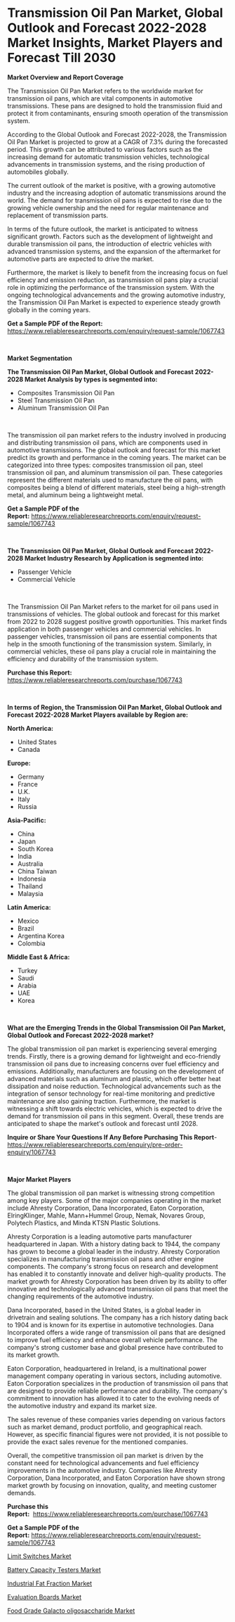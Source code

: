 <p><h1>Transmission Oil Pan Market, Global Outlook and Forecast 2022-2028 Market Insights, Market Players and Forecast Till 2030</h1></p><p><strong>Market Overview and Report Coverage</strong></p>
<p><p>The Transmission Oil Pan Market refers to the worldwide market for transmission oil pans, which are vital components in automotive transmissions. These pans are designed to hold the transmission fluid and protect it from contaminants, ensuring smooth operation of the transmission system.</p><p>According to the Global Outlook and Forecast 2022-2028, the Transmission Oil Pan Market is projected to grow at a CAGR of 7.3% during the forecasted period. This growth can be attributed to various factors such as the increasing demand for automatic transmission vehicles, technological advancements in transmission systems, and the rising production of automobiles globally.</p><p>The current outlook of the market is positive, with a growing automotive industry and the increasing adoption of automatic transmissions around the world. The demand for transmission oil pans is expected to rise due to the growing vehicle ownership and the need for regular maintenance and replacement of transmission parts.</p><p>In terms of the future outlook, the market is anticipated to witness significant growth. Factors such as the development of lightweight and durable transmission oil pans, the introduction of electric vehicles with advanced transmission systems, and the expansion of the aftermarket for automotive parts are expected to drive the market.</p><p>Furthermore, the market is likely to benefit from the increasing focus on fuel efficiency and emission reduction, as transmission oil pans play a crucial role in optimizing the performance of the transmission system. With the ongoing technological advancements and the growing automotive industry, the Transmission Oil Pan Market is expected to experience steady growth globally in the coming years.</p></p>
<p><strong>Get a Sample PDF of the Report:</strong> <a href="https://www.reliableresearchreports.com/enquiry/request-sample/1067743">https://www.reliableresearchreports.com/enquiry/request-sample/1067743</a></p>
<p>&nbsp;</p>
<p><strong>Market Segmentation</strong></p>
<p><strong>The Transmission Oil Pan Market, Global Outlook and Forecast 2022-2028 Market Analysis by types is segmented into:</strong></p>
<p><ul><li>Composites Transmission Oil Pan</li><li>Steel Transmission Oil Pan</li><li>Aluminum Transmission Oil Pan</li></ul></p>
<p>&nbsp;</p>
<p><p>The transmission oil pan market refers to the industry involved in producing and distributing transmission oil pans, which are components used in automotive transmissions. The global outlook and forecast for this market predict its growth and performance in the coming years. The market can be categorized into three types: composites transmission oil pan, steel transmission oil pan, and aluminum transmission oil pan. These categories represent the different materials used to manufacture the oil pans, with composites being a blend of different materials, steel being a high-strength metal, and aluminum being a lightweight metal.</p></p>
<p><strong>Get a Sample PDF of the Report:</strong>&nbsp;<a href="https://www.reliableresearchreports.com/enquiry/request-sample/1067743">https://www.reliableresearchreports.com/enquiry/request-sample/1067743</a></p>
<p>&nbsp;</p>
<p><strong>The Transmission Oil Pan Market, Global Outlook and Forecast 2022-2028 Market Industry Research by Application is segmented into:</strong></p>
<p><ul><li>Passenger Vehicle</li><li>Commercial Vehicle</li></ul></p>
<p>&nbsp;</p>
<p><p>The Transmission Oil Pan Market refers to the market for oil pans used in transmissions of vehicles. The global outlook and forecast for this market from 2022 to 2028 suggest positive growth opportunities. This market finds application in both passenger vehicles and commercial vehicles. In passenger vehicles, transmission oil pans are essential components that help in the smooth functioning of the transmission system. Similarly, in commercial vehicles, these oil pans play a crucial role in maintaining the efficiency and durability of the transmission system.</p></p>
<p><strong>Purchase this Report:</strong>&nbsp; <a href="https://www.reliableresearchreports.com/purchase/1067743">https://www.reliableresearchreports.com/purchase/1067743</a></p>
<p>&nbsp;</p>
<p><strong>In terms of Region, the Transmission Oil Pan Market, Global Outlook and Forecast 2022-2028 Market Players available by Region are:</strong></p>
<p>
    <p> <strong> North America: </strong>
        <ul>
            <li>United States</li>
            <li>Canada</li>
        </ul>
        </p> 
    <p> <strong> Europe: </strong>
        <ul>
            <li>Germany</li>
            <li>France</li>
            <li>U.K.</li>
            <li>Italy</li>
            <li>Russia</li>
        </ul>
        </p> 
    <p> <strong> Asia-Pacific: </strong>
        <ul>
            <li>China</li>
            <li>Japan</li>
            <li>South Korea</li>
            <li>India</li>
            <li>Australia</li>
            <li>China Taiwan</li>
            <li>Indonesia</li>
            <li>Thailand</li>
            <li>Malaysia</li>
        </ul>
        </p> 
    <p> <strong> Latin America: </strong>
        <ul>
            <li>Mexico</li>
            <li>Brazil</li>
            <li>Argentina Korea</li>
            <li>Colombia</li>
        </ul>
        </p> 
    <p> <strong> Middle East & Africa: </strong>
        <ul>
            <li>Turkey</li>
            <li>Saudi</li>
            <li>Arabia</li>
            <li>UAE</li>
            <li>Korea</li>
        </ul>
    </p>
    </p>
<p>&nbsp;</p>
<p><strong>What are the Emerging Trends in the Global Transmission Oil Pan Market, Global Outlook and Forecast 2022-2028 market?</strong></p>
<p><p>The global transmission oil pan market is experiencing several emerging trends. Firstly, there is a growing demand for lightweight and eco-friendly transmission oil pans due to increasing concerns over fuel efficiency and emissions. Additionally, manufacturers are focusing on the development of advanced materials such as aluminum and plastic, which offer better heat dissipation and noise reduction. Technological advancements such as the integration of sensor technology for real-time monitoring and predictive maintenance are also gaining traction. Furthermore, the market is witnessing a shift towards electric vehicles, which is expected to drive the demand for transmission oil pans in this segment. Overall, these trends are anticipated to shape the market's outlook and forecast until 2028.</p></p>
<p><strong>Inquire or Share Your Questions If Any Before Purchasing This Report</strong>- <a href="https://www.reliableresearchreports.com/enquiry/pre-order-enquiry/1067743">https://www.reliableresearchreports.com/enquiry/pre-order-enquiry/1067743</a></p>
<p>&nbsp;</p>
<p><strong>Major Market Players</strong></p>
<p><p>The global transmission oil pan market is witnessing strong competition among key players. Some of the major companies operating in the market include Ahresty Corporation, Dana Incorporated, Eaton Corporation, ElringKlinger, Mahle, Mann+Hummel Group, Nemak, Novares Group, Polytech Plastics, and Minda KTSN Plastic Solutions.</p><p>Ahresty Corporation is a leading automotive parts manufacturer headquartered in Japan. With a history dating back to 1944, the company has grown to become a global leader in the industry. Ahresty Corporation specializes in manufacturing transmission oil pans and other engine components. The company's strong focus on research and development has enabled it to constantly innovate and deliver high-quality products. The market growth for Ahresty Corporation has been driven by its ability to offer innovative and technologically advanced transmission oil pans that meet the changing requirements of the automotive industry.</p><p>Dana Incorporated, based in the United States, is a global leader in drivetrain and sealing solutions. The company has a rich history dating back to 1904 and is known for its expertise in automotive technologies. Dana Incorporated offers a wide range of transmission oil pans that are designed to improve fuel efficiency and enhance overall vehicle performance. The company's strong customer base and global presence have contributed to its market growth.</p><p>Eaton Corporation, headquartered in Ireland, is a multinational power management company operating in various sectors, including automotive. Eaton Corporation specializes in the production of transmission oil pans that are designed to provide reliable performance and durability. The company's commitment to innovation has allowed it to cater to the evolving needs of the automotive industry and expand its market size.</p><p>The sales revenue of these companies varies depending on various factors such as market demand, product portfolio, and geographical reach. However, as specific financial figures were not provided, it is not possible to provide the exact sales revenue for the mentioned companies.</p><p>Overall, the competitive transmission oil pan market is driven by the constant need for technological advancements and fuel efficiency improvements in the automotive industry. Companies like Ahresty Corporation, Dana Incorporated, and Eaton Corporation have shown strong market growth by focusing on innovation, quality, and meeting customer demands.</p></p>
<p><strong>Purchase this Report:</strong>&nbsp;&nbsp;<a href="https://www.reliableresearchreports.com/purchase/1067743">https://www.reliableresearchreports.com/purchase/1067743</a></p>
<p></p>
<p><strong>Get a Sample PDF of the Report:</strong>&nbsp;<a href="https://www.reliableresearchreports.com/enquiry/request-sample/1067743">https://www.reliableresearchreports.com/enquiry/request-sample/1067743</a></p>
<p><p><a href="https://medium.com/@anndavis1924/limit-switches-market-size-growth-forecast-2023-2030-141b4d0d0cc2">Limit Switches Market</a></p><p><a href="https://www.linkedin.com/pulse/battery-capacity-testers-market-research-report-unlocks-analysis-kgkje/">Battery Capacity Testers Market</a></p><p><a href="https://www.reportprime.com/industrial-fat-fraction-r6821">Industrial Fat Fraction Market</a></p><p><a href="https://medium.com/@tammyfreeman2022/evaluation-boards-market-size-growth-forecast-2023-2030-2fb2a95562b0">Evaluation Boards Market</a></p><p><a href="https://www.reportprime.com/food-grade-galacto-oligosaccharide-r6822">Food Grade Galacto oligosaccharide Market</a></p></p>
